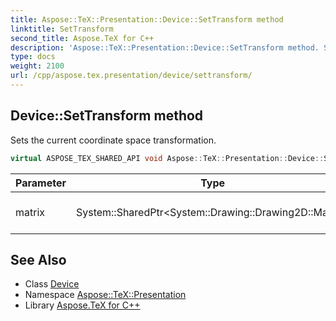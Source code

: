 ```yaml
---
title: Aspose::TeX::Presentation::Device::SetTransform method
linktitle: SetTransform
second_title: Aspose.TeX for C++
description: 'Aspose::TeX::Presentation::Device::SetTransform method. Sets the current coordinate space transformation in C++.'
type: docs
weight: 2100
url: /cpp/aspose.tex.presentation/device/settransform/
---
```

## Device::SetTransform method


Sets the current coordinate space transformation.

```cpp
virtual ASPOSE_TEX_SHARED_API void Aspose::TeX::Presentation::Device::SetTransform(System::SharedPtr<System::Drawing::Drawing2D::Matrix> matrix)=0
```


| Parameter | Type | Description |
| --- | --- | --- |
| matrix | System::SharedPtr\<System::Drawing::Drawing2D::Matrix\> | A transformation matrix. |



## See Also

* Class [Device](../)
* Namespace [Aspose::TeX::Presentation](../../)
* Library [Aspose.TeX for C++](../../../)
